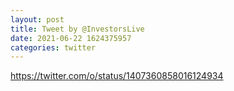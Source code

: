 ```yaml
--- 
layout: post 
title: Tweet by @InvestorsLive 
date: 2021-06-22 1624375957 
categories: twitter 
--- 
```

https://twitter.com/o/status/1407360858016124934